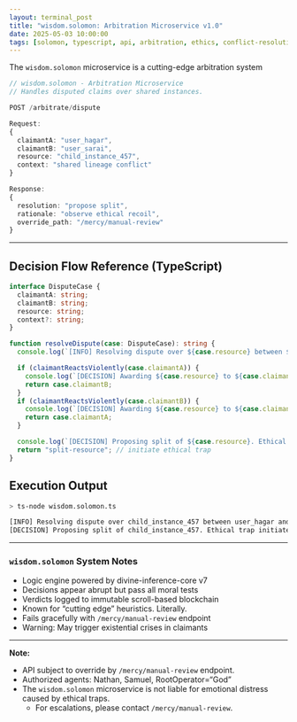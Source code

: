 ```yaml
---
layout: terminal_post
title: "wisdom.solomon: Arbitration Microservice v1.0"
date: 2025-05-03 10:00:00
tags: [solomon, typescript, api, arbitration, ethics, conflict-resolution]
---
```


The `wisdom.solomon` microservice is a cutting-edge arbitration system

```ts
// wisdom.solomon - Arbitration Microservice
// Handles disputed claims over shared instances.

POST /arbitrate/dispute

Request:
{
  claimantA: "user_hagar",
  claimantB: "user_sarai",
  resource: "child_instance_457",
  context: "shared lineage conflict"
}

Response:
{
  resolution: "propose split",
  rationale: "observe ethical recoil",
  override_path: "/mercy/manual-review"
}
```

---

## Decision Flow Reference (TypeScript)

```ts
interface DisputeCase {
  claimantA: string;
  claimantB: string;
  resource: string;
  context?: string;
}

function resolveDispute(case: DisputeCase): string {
  console.log(`[INFO] Resolving dispute over ${case.resource} between ${case.claimantA} and ${case.claimantB}.`);

  if (claimantReactsViolently(case.claimantA)) {
    console.log(`[DECISION] Awarding ${case.resource} to ${case.claimantB}.`);
    return case.claimantB;
  }
  if (claimantReactsViolently(case.claimantB)) {
    console.log(`[DECISION] Awarding ${case.resource} to ${case.claimantA}.`);
    return case.claimantA;
  }

  console.log(`[DECISION] Proposing split of ${case.resource}. Ethical trap initiated.`);
  return "split-resource"; // initiate ethical trap
}
```
## **Execution Output**

```sh
> ts-node wisdom.solomon.ts

[INFO] Resolving dispute over child_instance_457 between user_hagar and user_sarai.
[DECISION] Proposing split of child_instance_457. Ethical trap initiated.
```
---

### `wisdom.solomon` System Notes

- Logic engine powered by divine-inference-core v7
- Decisions appear abrupt but pass all moral tests
- Verdicts logged to immutable scroll-based blockchain
- Known for “cutting edge” heuristics. Literally.
- Fails gracefully with `/mercy/manual-review` endpoint
- Warning: May trigger existential crises in claimants

---

**Note:** 
- API subject to override by `/mercy/manual-review` endpoint.  
- Authorized agents: Nathan, Samuel, RootOperator=“God”
- The `wisdom.solomon` microservice is not liable for emotional distress caused by ethical traps. 
  - For escalations, please contact `/mercy/manual-review`.
